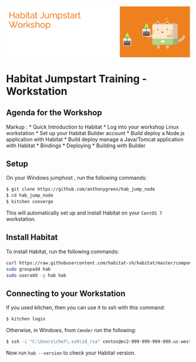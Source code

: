 ![Habitat](/images/hab.png)

# Habitat Jumpstart Training - Workstation

## Agenda for the Workshop
 Markup : * Quick Introduction to Habitat 
          * Log into your workshop Linux workstation
          * Set up your Habitat Builder account
          * Build deploy a Node.js application with Habitat
          * Build deploy manage a Java/Tomcat application with Habitat
            * Bindings
            * Deploying
            * Building with Builder

## Setup
On your Windows jumphost , run the following commands:
```bash
$ git clone https://github.com/anthonygrees/hab_jump_node
$ cd hab_jump_node
$ kitchen converge
```

This will automatically set up and install Habitat on your `CentOS 7` workstation.  

## Install Habitat
To install Habitat, run the following commands:
```bash
curl https://raw.githubusercontent.com/habitat-sh/habitat/master/components/hab/install.sh | sudo bash
sudo groupadd hab
sudo useradd -g hab hab
```

## Connecting to your Workstation
If you used kitchen, then you can use it to ssh with this command:
```bash
$ kitchen login
```

Otherwise, in Windows, from `Cmnder` run the following:

```bash
$ ssh -i "C:\Users\chef\.ssh\id_rsa" centos@ec2-999-999-999-999.us-west-2.compute.amazonaws.com
```

Now run `hab --version` to check your Habitat version.
